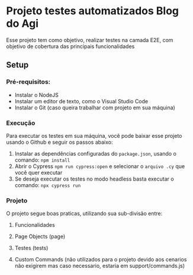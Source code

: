 # Projeto testes automatizados Blog do Agi

Esse projeto tem como objetivo, realizar testes na camada E2E, com objetivo de cobertura das principais funcionalidades

## Setup
### Pré-requisitos:

- Instalar o NodeJS
- Instalar um editor de texto, como o Visual Studio Code
- Instalar o Git (caso queira trabalhar com projeto em sua máquina)

### Execução

Para executar os testes em sua máquina, você pode baixar esse projeto usando o Github e seguir os passos abaixo:

1. Instalar as dependências configuradas do `package.json`, usando o comando: `npm install`
2. Abrir o Cypress `npm run cypress:open` e selecionar o `arquivo .cy` que você quer executar
3. Se deseja executar os testes no modo headless basta executar o comando: `npx cypress run`


### Projeto

O projeto segue boas praticas, utilizando sua sub-divisão entre:

1. Funcionalidades

2. Page Objects (page)
3. Testes (tests)

4. Custom Commands (não utilizados para o projeto devido aos cenarios não exigirem mas caso necessario, estaria em support/commands.js)

